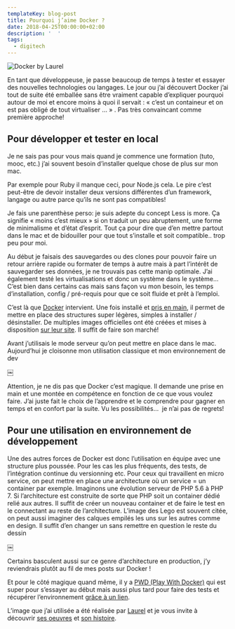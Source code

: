 ```yaml
---
templateKey: blog-post
title: Pourquoi j’aime Docker ?
date: 2018-04-25T00:00:00+02:00
description: '  '
tags:
  - digitech
---
```

![Docker by Laurel](/img/docker-by-laurel.jpg)

En tant que développeuse, je passe beaucoup de temps à tester et essayer des nouvelles technologies ou langages. Le jour ou j’ai découvert Docker j’ai tout de suite été emballée sans être vraiment capable d’expliquer pourquoi autour de moi et encore moins à quoi il servait : « c’est un containeur et on est pas obligé de tout virtualiser … » . Pas très convaincant comme première approche!

## Pour développer et tester en local

Je ne sais pas pour vous mais quand je commence une formation (tuto, mooc, etc.) j’ai souvent besoin d’installer quelque chose de plus sur mon mac.

Par exemple pour Ruby il manque ceci, pour Node.js cela. Le pire c’est peut-être de devoir installer deux versions différentes d’un framework, langage ou autre parce qu’ils ne sont pas compatibles!

Je fais une parenthèse perso: je suis adepte du concept Less is more. Ça signifie « moins c’est mieux » si on traduit un peu abruptement, une forme de minimalisme et d’état d’esprit. Tout ça pour dire que d’en mettre partout dans le mac et de bidouiller pour que tout s’installe et soit compatible.. trop peu pour moi.

Au début je faisais des sauvegardes ou des clones pour pouvoir faire un retour arrière rapide ou formater de temps à autre mais à part l’intérêt de sauvegarder ses données, je ne trouvais pas cette manip optimale. J’ai également testé les virtualisations et donc un système dans le système… C’est bien dans certains cas mais sans façon vu mon besoin, les temps d’installation, config / pré-requis pour que ce soit fluide et prêt à l’emploi.

C’est là que [Docker](https://www.docker.com) intervient. Une fois installé et [pris en main](https://docs.docker.com/get-started/), il permet de mettre en place des structures super légères, simples à installer / désinstaller. De multiples images officielles ont été créées et mises à disposition [sur leur site](https://store.docker.com/search?q=&source=verified&type=image). Il suffit de faire son marché!

Avant j’utilisais le mode serveur qu’on peut mettre en place dans le mac. Aujourd’hui je cloisonne mon utilisation classique et mon environnement de dev 

￼

Attention, je ne dis pas que Docker c’est magique. Il demande une prise en main et une montée en compétence en fonction de ce que vous voulez faire. J’ai juste fait le choix de l’apprendre et le comprendre pour gagner en temps et en confort par la suite. Vu les possibilités…  je n’ai pas de regrets!

## Pour une utilisation en environnement de développement

Une des autres forces de Docker est donc l’utilisation en équipe avec une structure plus poussée. Pour les cas les plus fréquents, des tests, de l’intégration continue du versionning etc. Pour ceux qui travaillent en micro service, on peut mettre en place une architecture où un service = un container par exemple. Imaginons une évolution serveur de PHP 5.6 à PHP 7. Si l’architecture est construite de sorte que PHP soit un container dédié relié aux autres. Il suffit de créer un nouveau container et de faire le test en le connectant au reste de l’architecture. L’image des Lego est souvent citée, on peut aussi imaginer des calques empilés les uns sur les autres comme en design. Il suffit d’en changer un sans remettre en question le reste du dessin 

￼

Certains basculent aussi sur ce genre d’architecture en production, j’y reviendrais plutôt au fil de mes posts sur Docker !

Et pour le côté magique quand même, il y a [PWD (Play With Docker)](https://labs.play-with-docker.com) qui est super pour s’essayer au début mais aussi plus tard pour faire des tests et récupérer l’environnement [grâce à un lien](https://training.play-with-docker.com).

L’image que j’ai utilisée a été réalisée par [Laurel](https://twitter.com/bloglaurel) et je vous invite à découvrir [ses oeuvres](https://bloglaurel.com) et [son histoire](https://commeconvenu.com).
